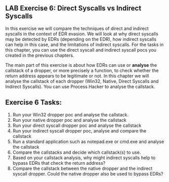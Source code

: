 ## LAB Exercise 6: Direct Syscalls vs Indirect Syscalls
In this exercise we will compare the techniques of direct and indirect syscalls in the context of EDR evasion. We will look at why direct syscalls may be detected by EDRs (depending on the EDR), how indirect syscalls can help in this case, and the limitations of indirect syscalls. For the tasks in this chapter, you can use the direct syscall and indirect syscall pocs you created in the previous chapters.

The main part of this exercise is about how EDRs can use or **analyse** the callstack of a dropper, or more precisely a function, to check whether the return address appears to be legitimate or not. In this chapter we will analyse the callstack of each dropper (Win32, Native, Direct Syscalls and Indirect Syscalls). You can use Process Hacker to analyse the callstack.

## Exercise 6 Tasks: 
1. Run your Win32 dropper poc and analyse the callstack.
2. Run your native dropper poc and analyse the callstack
3. Run your direct syscall dropper poc and analyse the callstack
4. Run your indirect syscall dropper poc, analyse and compare the callstack
5. Run a standard application such as notepad.exe or cmd.exe and analyse the callstack
6. Compare the callstacks and decide which callstack(s) to use.
7. Based on your callstack analysis, why might indirect syscalls help to bypass EDRs that check the return address?
8. Compare the callstack between the native dropper and the indirect syscall dropper. Could the native dropper also be used to bypass EDRs? 





